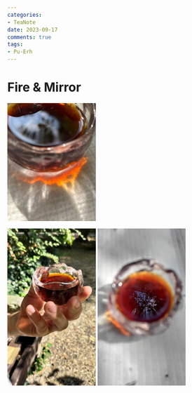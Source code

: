```yaml
---
categories:
- TeaNote
date: 2023-09-17
comments: true
tags:
- Pu-Erh
---
```

# Fire & Mirror  

<img src="../../../img/2023-09-17_fire/fire_kozel.jpeg" onerror="this.src='/img/2023-09-17_fire/fire_kozel.jpeg';this.onerror='';" width="40%" ></img>

<!-- more -->

<img src="../../../img/2023-09-17_fire/fire_kez.jpeg" onerror="this.src='/img/2023-09-17_fire/fire_kez.jpeg';this.onerror='';" width="40%" ></img>
<img src="../../../img/2023-09-17_fire/tukrozodesek.jpeg" onerror="this.src='/img/2023-09-17_fire/tukrozodesek.jpeg';this.onerror='';" width="40%" ></img>












